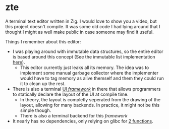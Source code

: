 # zte

A terminal text editor written in Zig.
I would love to show you a video, but this project doesn't compile.
It was some old code I had lying around that I thought I might as well
make public in case someone may find it useful.

Things I remember about this editor:
* I was playing around with immutable data structures, so the entire editor
  is based around this concept (See the immutable list implementation
  [here](https://github.com/Hejsil/zte/blob/master/src/core/list.zig)).
  * This editor currently just leaks all its memory. The idea was to
    implement some manual garbage collector where the implementer would
    have to tag memory as alive themself and them they could run it
    to clean up the rest.
* There is also a terminal [UI *framework*](https://github.com/Hejsil/zte/blob/master/src/draw.zig)
  in there that allows programmers
  to statically declare the layout of the UI at compile time.
  * In theory, the layout is completly seperated from the drawing
    of the layout, allowing for many backends. In practice, it might
    not be this simple though.
  * There is also a terminal backend for this *framework*
* It nearly has no dependencies, only relying on glibc for
  [2 functions](https://github.com/Hejsil/zte/blob/master/src/c.zig).
